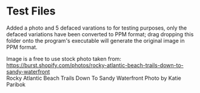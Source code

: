 # Test Files  
Added a photo and 5 defaced varations to for testing purposes, only the defaced variations have been converted to PPM format;
drag dropping this folder onto the program's executable will generate the original image in PPM format.  
  
Image is a free to use stock photo taken from:  
https://burst.shopify.com/photos/rocky-atlantic-beach-trails-down-to-sandy-waterfront  
Rocky Atlantic Beach Trails Down To Sandy Waterfront Photo by Katie Paribok
